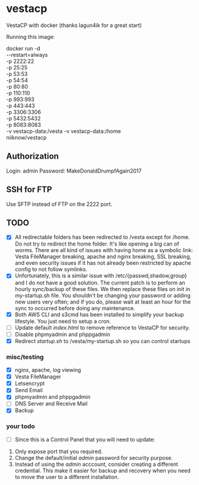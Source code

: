 # vestacp
VestaCP with docker (thanks lagun4ik for a great start)

Running this image:

docker run -d \
  --restart=always \
  -p 2222:22 \
  -p 25:25 \
  -p 53:53 \
  -p 54:54 \
  -p 80:80 \
  -p 110:110 \
  -p 993:993 \
  -p 443:443 \
  -p 3306:3306 \
  -p 5432:5432 \
  -p 8083:8083 \
  -v vestacp-data:/vesta -v vestacp-data:/home \
  niiknow/vestacp

## Authorization

Login: admin Password: MakeDonaldDrumpfAgain2017

## SSH for FTP

Use SFTP instead of FTP on the 2222 port.

## TODO
- [x] All redirectable folders has been redirected to /vesta except for /home.  Do not try to redirect the home folder.  It's like opening a big can of worms.  There are all kind of issues with having home as a symbolic link: Vesta FileManager breaking, apache and nginx breaking, SSL breaking, and even security issues if it has not already been restricted by apache config to not follow symlinks.
- [x] Unfortunately, this is a similar issue with /etc/{passwd,shadow,group} and I do not have a good solution.  The current patch is to perform an hourly sync/backup of these files.  We then replace these files on init in my-startup.sh file.  You shouldn't be changing your password or adding new users very often; and if you do, please wait at least an hour for the sync to occurred before doing any maintenance.
- [x] Both AWS CLI and s3cmd has been installed to simplify your backup lifestyle.  You just need to setup a cron.
- [ ] Update default *index.html* to remove reference to VestaCP for security.
- [ ] Disable phpmyadmin and phppgadmin
- [x] Redirect *startup.sh* to /vesta/my-startup.sh so you can control startups

### misc/testing
- [x] nginx, apache, log viewing
- [x] Vesta FileManager
- [x] Letsencrypt
- [x] Send Email 
- [x] phpmyadmin and phppgadmin 
- [ ] DNS Server and Receive Mail
- [x] Backup

### your todo
- [ ] Since this is a Control Panel that you will need to update:

1. Only expose port that you required.
2. Change the default/initial *admin* password for security purpose.
3. Instead of using the *admin* acccount, consider creating a different credential.  This make it easier for backup and recovery when you need to move the user to a different installation.

